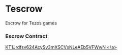 # Tescrow
Escrow for Tezos games


### Escrow Contract
<a href= "https://smartpy.io/explorer?address=KT1Jrdfsv624AcySv3mXSCVxNLeAEb5VFWwN">KT1Jrdfsv624AcySv3mXSCVxNLeAEb5VFWwN <\a>
